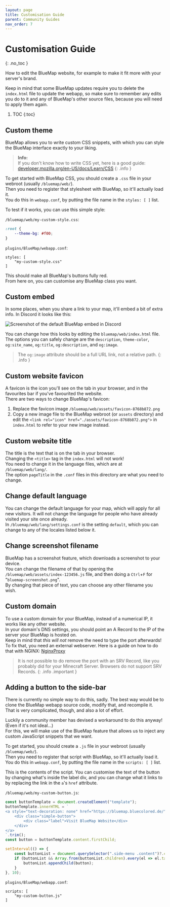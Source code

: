```yaml
---
layout: page
title: Customisation Guide
parent: Community Guides
nav_order: 7
---
```


# Customisation Guide
{: .no_toc }

How to edit the BlueMap website, for example to make it fit more with your server's brand.

Keep in mind that some BlueMap updates require you to delete the `index.html` file to update the webapp,
so make sure to remember any edits you do to it and any of BlueMap's other source files, because you will need to apply them again.

1. TOC 
{:toc}

## Custom theme
BlueMap allows you to write custom CSS snippets, with which you can style the BlueMap interface exactly to your liking.

> **Info:**  
> If you don't know how to write CSS yet, here is a good guide: [developer.mozilla.org/en-US/docs/Learn/CSS](https://developer.mozilla.org/en-US/docs/Learn/CSS)
{: .info }

To get started with BlueMap CSS, you should create a `.css` file in your webroot (usually `/bluemap/web/`).\
Then you need to register that stylesheet with BlueMap, so it'll actually load it.\
You do this in `webapp.conf`, by putting the file name in the `styles: [ ]` list.

To test if it works, you can use this simple style:

`/bluemap/web/my-custom-style.css`:
```css
:root {
    --theme-bg: #f00;
}
```
`plugins/BlueMap/webapp.conf`:
```hocon
styles: [
    "my-custom-style.css"
]
```
This should make all BlueMap's buttons fully red.\
From here on, you can customise any BlueMap class you want.

## Custom embed
In some places, when you share a link to your map, it'll embed a bit of extra info. In Discord it looks like this:

![Screenshot of the default BlueMap embed in Discord]({{site.baseurl}}/assets/BlueMapDiscordEmbed.png)

You can change how this looks by editing the `bluemap/web/index.html` file.\
The options you can safely change are the `description`, `theme-color`, `og:site_name`, `og:title`, `og:description`, and `og:image`.

> The `og:image` attribute should be a full URL link, not a relative path.
{: .info }

## Custom website favicon
A favicon is the icon you'll see on the tab in your browser, and in the favourites bar if you've favourited the website.\
There are two ways to change BlueMap's favicon:
1. Replace the favicon image `/bluemap/web/assets/favicon-8768b872.png`
2. Copy a new image file to the BlueMap webroot (or `assets` directory) and edit the `<link rel="icon" href="./assets/favicon-8768b872.png">` in `index.html` to refer to your new image instead.

## Custom website title
The title is the text that is on the tab in your browser.\
Changing the `<title>` tag in the `index.html` will not work!\
You need to change it in the language files, which are at `/bluemap/web/lang/`.\
The option `pageTitle` in the `.conf` files in this directory are what you need to change.

## Change default language
You can change the default language for your map, which will apply for all new visitors.
It will not change the language for people who have already visited your site once already.\
In `/bluemap/web/lang/settings.conf` is the setting `default`, which you can change to any of the locales listed below it.

## Change screenshot filename
BlueMap has a screenshot feature, which downloads a screenshot to your device.\
You can change the filename of that by opening the `/bluemap/web/assets/index-123456.js` file, and then doing a `Ctrl`+`F` for "`bluemap-screenshot.png`".\
By changing that piece of text, you can choose any other filename you wish.

## Custom domain
To use a custom domain for your BlueMap, instead of a numerical IP, it works like any other website.\
In your domain's DNS settings, you should point an A Record to the IP of the server your BlueMap is hosted on.\
Keep in mind that _this will not_ remove the need to type the port afterwards!\
To fix that, you need an external webserver. Here is a guide on how to do that with NGINX: [NginxProxy]({{site.baseurl}}/wiki/webserver/NginxProxy.html)

> It is not possible to do remove the port with an SRV Record, like you probably did for your Minecraft Server. Browsers do not support SRV Records.
{: .info .important }

## Adding a button to the side-bar
There is currently no simple way to do this, sadly. The best way would be to clone the BlueMap webapp source code, modify that, and recompile it.\
That is very complicated, though, and also a lot of effort.

Luckily a community member has devised a workaround to do this anyway! (Even if it's not ideal...)\
For this, we will make use of the BlueMap feature that allows us to inject any custom JavaScript snippets that we want.

To get started, you should create a `.js` file in your webroot (usually `/bluemap/web/`).\
Then you need to register that script with BlueMap, so it'll actually load it.\
You do this in `webapp.conf`, by putting the file name in the `scripts: [ ]` list.

This is the contents of the script. You can customise the text of the button by changing what's inside the label div,
and you can change what it links to by replacing the link in the `a`'s `href` attribute.

`/bluemap/web/my-custom-button.js`:
```js
const buttonTemplate = document.createElement("template");
buttonTemplate.innerHTML = `
<a style="text-decoration: none" href="https://bluemap.bluecolored.de/">
    <div class="simple-button">
        <div class="label">Visit BlueMap Website</div>
    </div>
</a>
`.trim();
const button = buttonTemplate.content.firstChild;

setInterval(() => {
    const buttonList = document.querySelector(".side-menu .content")?.children.item(0);
    if (buttonList && Array.from(buttonList.children).every(el => el.tagName === "HR" || el.className === "simple-button")) {
        buttonList.appendChild(button);
    }
}, 10);
```

`plugins/BlueMap/webapp.conf`:
```hocon
scripts: [
    "my-custom-button.js"
]
```
